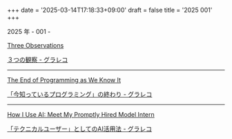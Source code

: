 +++
date = '2025-03-14T17:18:33+09:00'
draft = false
title = '2025 001'
+++

2025 年 - 001 -

[Three Observations](https://blog.samaltman.com/three-observations)

[３つの観察 - グラレコ](/ai-note/custom/three-observations.html)

-----

[The End of Programming as We Know It](https://www.oreilly.com/radar/the-end-of-programming-as-we-know-it/)

[「今知っているプログラミング」の終わり - グラレコ](/ai-note/custom/the-end-of-programming-as-we-know-it.html)

-----

[How I Use AI: Meet My Promptly Hired Model Intern](https://lucumr.pocoo.org/2025/1/30/how-i-ai/)

[「テクニカルユーザー」としてのAI活用法 - グラレコ](/ai-note/custom/how-i-ai.html)

